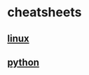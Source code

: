 # cheatsheets

## [linux](https://gto76.github.io/linux-cheatsheet/)
## [python](https://gto76.github.io/python-cheatsheet/)

